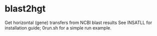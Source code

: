 # blast2hgt
Get horizontal (gene) transfers from NCBI blast results
See INSATLL for installation guide; 0run.sh for a simple run example. 

